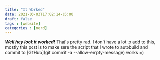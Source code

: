 ```yaml
---
title: "It Worked"
date: 2021-03-03T17:02:14-05:00
draft: false
tags : [website]
categories : [nerd]
---
```

***Well hey look it worked!*** That's pretty rad. I don't have a lot to add to this, mostly this post is to make sure the script that I wrote to autobuild and commit to [GitHub](git commit -a --allow-empty-message) works =) 
